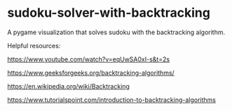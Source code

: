 # sudoku-solver-with-backtracking

A pygame visualization that solves sudoku with the backtracking algorithm. 

Helpful resources:

https://www.youtube.com/watch?v=eqUwSA0xI-s&t=2s

https://www.geeksforgeeks.org/backtracking-algorithms/

https://en.wikipedia.org/wiki/Backtracking

https://www.tutorialspoint.com/introduction-to-backtracking-algorithms
